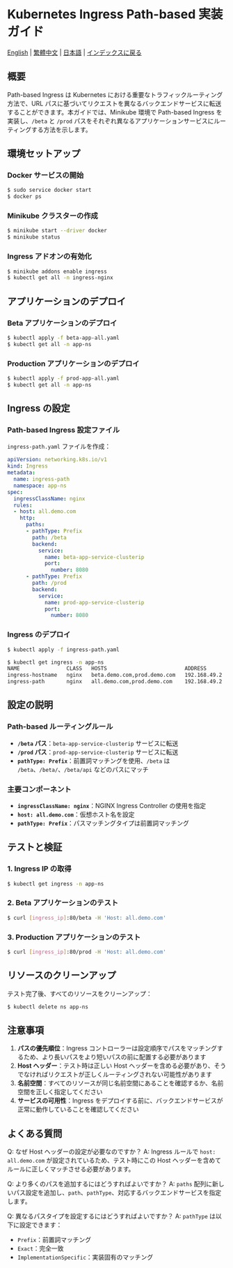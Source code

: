 # Kubernetes Ingress Path-based 実装ガイド

[English](../en/30_k8s_ingress_path_based.md) | [繁體中文](../zh-tw/30_k8s_ingress_path_based.md) | [日本語](../ja/30_k8s_ingress_path_based.md) | [インデックスに戻る](../README.md)

## 概要

Path-based Ingress は Kubernetes における重要なトラフィックルーティング方法で、URL パスに基づいてリクエストを異なるバックエンドサービスに転送することができます。本ガイドでは、Minikube 環境で Path-based Ingress を実装し、`/beta` と `/prod` パスをそれぞれ異なるアプリケーションサービスにルーティングする方法を示します。

## 環境セットアップ

### Docker サービスの開始

```bash
$ sudo service docker start
$ docker ps
```

### Minikube クラスターの作成

```bash
$ minikube start --driver docker
$ minikube status
```

### Ingress アドオンの有効化

```bash
$ minikube addons enable ingress
$ kubectl get all -n ingress-nginx
```

## アプリケーションのデプロイ

### Beta アプリケーションのデプロイ

```bash
$ kubectl apply -f beta-app-all.yaml
$ kubectl get all -n app-ns
```

### Production アプリケーションのデプロイ

```bash
$ kubectl apply -f prod-app-all.yaml
$ kubectl get all -n app-ns
```

## Ingress の設定

### Path-based Ingress 設定ファイル

`ingress-path.yaml` ファイルを作成：

```yaml
apiVersion: networking.k8s.io/v1
kind: Ingress
metadata:
  name: ingress-path
  namespace: app-ns
spec:
  ingressClassName: nginx
  rules:
  - host: all.demo.com
    http:
      paths:
      - pathType: Prefix
        path: /beta
        backend:
          service:
            name: beta-app-service-clusterip
            port:
              number: 8080
      - pathType: Prefix
        path: /prod
        backend:
          service:
            name: prod-app-service-clusterip
            port:
              number: 8080
```

### Ingress のデプロイ

```bash
$ kubectl apply -f ingress-path.yaml

$ kubectl get ingress -n app-ns
NAME               CLASS   HOSTS                         ADDRESS        PORTS   AGE
ingress-hostname   nginx   beta.demo.com,prod.demo.com   192.168.49.2   80      26m
ingress-path       nginx   all.demo.com,prod.demo.com    192.168.49.2   80      63s
```

## 設定の説明

### Path-based ルーティングルール

- **`/beta` パス**：`beta-app-service-clusterip` サービスに転送
- **`/prod` パス**：`prod-app-service-clusterip` サービスに転送
- **`pathType: Prefix`**：前置詞マッチングを使用、`/beta` は `/beta`、`/beta/`、`/beta/api` などのパスにマッチ

### 主要コンポーネント

- **`ingressClassName: nginx`**：NGINX Ingress Controller の使用を指定
- **`host: all.demo.com`**：仮想ホスト名を設定
- **`pathType: Prefix`**：パスマッチングタイプは前置詞マッチング

## テストと検証

### 1. Ingress IP の取得

```bash
$ kubectl get ingress -n app-ns
```

### 2. Beta アプリケーションのテスト

```bash
$ curl [ingress_ip]:80/beta -H 'Host: all.demo.com'
```

### 3. Production アプリケーションのテスト

```bash
$ curl [ingress_ip]:80/prod -H 'Host: all.demo.com'
```

## リソースのクリーンアップ

テスト完了後、すべてのリソースをクリーンアップ：

```bash
$ kubectl delete ns app-ns
```

## 注意事項

1. **パスの優先順位**：Ingress コントローラーは設定順序でパスをマッチングするため、より長いパスをより短いパスの前に配置する必要があります
2. **Host ヘッダー**：テスト時は正しい Host ヘッダーを含める必要があり、そうでなければリクエストが正しくルーティングされない可能性があります
3. **名前空間**：すべてのリソースが同じ名前空間にあることを確認するか、名前空間を正しく指定してください
4. **サービスの可用性**：Ingress をデプロイする前に、バックエンドサービスが正常に動作していることを確認してください

## よくある質問

Q: なぜ Host ヘッダーの設定が必要なのですか？
A: Ingress ルールで `host: all.demo.com` が設定されているため、テスト時にこの Host ヘッダーを含めてルールに正しくマッチさせる必要があります。

Q: より多くのパスを追加するにはどうすればよいですか？
A: `paths` 配列に新しいパス設定を追加し、`path`、`pathType`、対応するバックエンドサービスを指定します。

Q: 異なるパスタイプを設定するにはどうすればよいですか？
A: `pathType` は以下に設定できます：
- `Prefix`：前置詞マッチング
- `Exact`：完全一致
- `ImplementationSpecific`：実装固有のマッチング